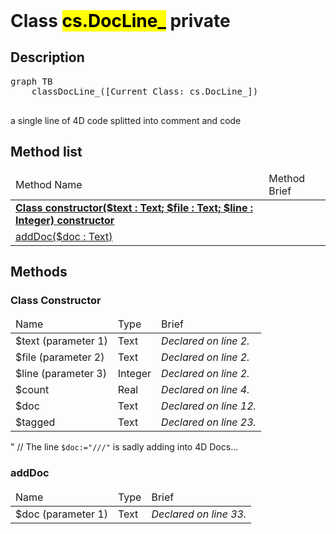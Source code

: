 <!DOCTYPE html>
<!--a single line of 4D code splitted into comment and code-->
<html>
<header>
  <script src='https://cdn.jsdelivr.net/npm/mermaid/dist/mermaid.min.js'></script>
  <script src='https://cdn.jsdelivr.net/npm/marked/marked.min.js'></script>
  <link 
    href='https://cdn.jsdelivr.net/npm/bootstrap@5.0.0-beta2/dist/css/bootstrap.min.css'
    rel='stylesheet'
    integrity='sha384-BmbxuPwQa2lc/FVzBcNJ7UAyJxM6wuqIj61tLrc4wSX0szH/Ev+nYRRuWlolflfl'
    crossorigin='anonymous'
  >
  <script 
    src='https://cdn.jsdelivr.net/npm/bootstrap@5.0.0-beta2/dist/js/bootstrap.bundle.min.js'
    integrity='sha384-b5kHyXgcpbZJO/tY9Ul7kGkf1S0CWuKcCD38l8YkeH8z8QjE0GmW1gYU5S9FOnJ0'
    crossorigin='anonymous'
  ></script>
  <title>Class DocLine_</title>
  <meta charset='ASCII' />
  <meta name='generator' value='4D Documentation' />
</header>
<body>
<div id='content' class='container'>

<h1>Class <mark>cs.DocLine_</mark> <span class='badge bg-danger' data-bs-toggle='tooltip' title='To be use internally in a namespace' >private</span>
</h1>

<h2>Description</h2>

<pre class='mermaid'>
graph TB
    classDocLine_([Current Class: cs.DocLine_])

</pre>

a single line of 4D code splitted into comment and code

<h2>Method list</h2>

<table class='table table-hover'>
  <thead>
  <tr>  <td>Method Name</th>
  <td>Method Brief</th>
  </tr></thead>
  <tbody>
  <tr>
    <td class='table-success'><a href='#class-constructor'><strong>Class constructor($text : Text; $file : Text; $line : Integer)<strong> <span class='badge bg-primary' data-bs-toggle='tooltip' title='Class Constructor' >constructor</span></a></td>
    <td class='table-success'></td>
  </tr>
  <tr>
    <td class='table-success'><a href='#addDoc'>addDoc($doc : Text)</a></td>
    <td class='table-success'></td>
  </tr>
</tbody>
</table>

<h2>Methods</h2>

<h3 id='class-constructor'><strong>Class Constructor</strong></h3>

<table class='table '>
  <thead>
  <tr>  <td>Name</th>
  <td>Type</th>
  <td>Brief</th>
  </tr></thead>
  <tbody>
  <tr>
    <td class='table-primary'>$text (parameter 1)</td>
    <td class='table-primary'>Text</td>
    <td class='table-primary'><em>Declared on line 2.</n></td>
  </tr>
  <tr>
    <td class='table-primary'>$file (parameter 2)</td>
    <td class='table-primary'>Text</td>
    <td class='table-primary'><em>Declared on line 2.</n></td>
  </tr>
  <tr>
    <td class='table-primary'>$line (parameter 3)</td>
    <td class='table-primary'>Integer</td>
    <td class='table-primary'><em>Declared on line 2.</n></td>
  </tr>
  <tr>
    <td class='table-info'>$count</td>
    <td class='table-info'>Real</td>
    <td class='table-info'><em>Declared on line 4.</n></td>
  </tr>
  <tr>
    <td class='table-info'>$doc</td>
    <td class='table-info'>Text</td>
    <td class='table-info'><em>Declared on line 12.</n></td>
  </tr>
  <tr>
    <td class='table-info'>$tagged</td>
    <td class='table-info'>Text</td>
    <td class='table-info'><em>Declared on line 23.</n></td>
  </tr>
</tbody>
</table>



























"  // The line `$doc:="///"` is sadly adding into 4D Docs...
























































<h3 id='addDoc'>addDoc</h3>

<table class='table '>
  <thead>
  <tr>  <td>Name</th>
  <td>Type</th>
  <td>Brief</th>
  </tr></thead>
  <tbody>
  <tr>
    <td class='table-primary'>$doc (parameter 1)</td>
    <td class='table-primary'>Text</td>
    <td class='table-primary'><em>Declared on line 33.</n></td>
  </tr>
</tbody>
</table>















</div>
  <script>
    document.getElementById('content').innerHTML =
    marked(document.getElementById('content').innerHTML);
    mermaid.initialize({startOnLoad:true});  </script>
</body>
